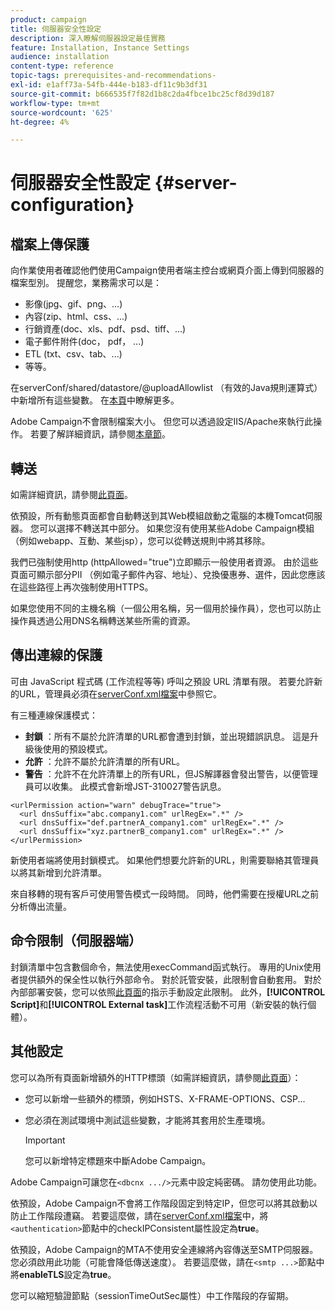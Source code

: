 ```yaml
---
product: campaign
title: 伺服器安全性設定
description: 深入瞭解伺服器設定最佳實務
feature: Installation, Instance Settings
audience: installation
content-type: reference
topic-tags: prerequisites-and-recommendations-
exl-id: e1aff73a-54fb-444e-b183-df11c9b3df31
source-git-commit: b666535f7f82d1b8c2da4fbce1bc25cf8d39d187
workflow-type: tm+mt
source-wordcount: '625'
ht-degree: 4%

---
```


# 伺服器安全性設定 {#server-configuration}

## 檔案上傳保護

向作業使用者確認他們使用Campaign使用者端主控台或網頁介面上傳到伺服器的檔案型別。 提醒您，業務需求可以是：

* 影像(jpg、gif、png、...)
* 內容(zip、html、css、...)
* 行銷資產(doc、xls、pdf、psd、tiff、...)
* 電子郵件附件(doc， pdf， ...)
* ETL (txt、csv、tab、...)
* 等等。

在serverConf/shared/datastore/@uploadAllowlist （有效的Java規則運算式）中新增所有這些變數。 在[本頁](../../installation/using/file-res-management.md)中瞭解更多。

Adobe Campaign不會限制檔案大小。 但您可以透過設定IIS/Apache來執行此操作。 若要了解詳細資訊，請參閱[本章節](../../installation/using/web-server-configuration.md)。

## 轉送

如需詳細資訊，請參閱[此頁面](../../installation/using/configuring-campaign-server.md#dynamic-page-security-and-relays)。

依預設，所有動態頁面都會自動轉送到其Web模組啟動之電腦的本機Tomcat伺服器。 您可以選擇不轉送其中部分。 如果您沒有使用某些Adobe Campaign模組（例如webapp、互動、某些jsp），您可以從轉送規則中將其移除。

我們已強制使用http (httpAllowed=&quot;true&quot;)立即顯示一般使用者資源。 由於這些頁面可顯示部分PII （例如電子郵件內容、地址）、兌換優惠券、選件，因此您應該在這些路徑上再次強制使用HTTPS。

如果您使用不同的主機名稱（一個公用名稱，另一個用於操作員），您也可以防止操作員透過公用DNS名稱轉送某些所需的資源。

## 傳出連線的保護

可由 JavaScript 程式碼 (工作流程等等) 呼叫之預設 URL 清單有限。 若要允許新的URL，管理員必須在[serverConf.xml檔案](../../installation/using/the-server-configuration-file.md)中參照它。

有三種連線保護模式：

* **封鎖** ：所有不屬於允許清單的URL都會遭到封鎖，並出現錯誤訊息。 這是升級後使用的預設模式。
* **允許** ：允許不屬於允許清單的所有URL。
* **警告** ：允許不在允許清單上的所有URL，但JS解譯器會發出警告，以便管理員可以收集。 此模式會新增JST-310027警告訊息。

```
<urlPermission action="warn" debugTrace="true">
  <url dnsSuffix="abc.company1.com" urlRegEx=".*" />
  <url dnsSuffix="def.partnerA_company1.com" urlRegEx=".*" />
  <url dnsSuffix="xyz.partnerB_company1.com" urlRegEx=".*" />
</urlPermission>
```

新使用者端將使用封鎖模式。 如果他們想要允許新的URL，則需要聯絡其管理員以將其新增到允許清單。

來自移轉的現有客戶可使用警告模式一段時間。 同時，他們需要在授權URL之前分析傳出流量。

## 命令限制（伺服器端）

封鎖清單中包含數個命令，無法使用execCommand函式執行。 專用的Unix使用者提供額外的保全性以執行外部命令。 對於託管安裝，此限制會自動套用。 對於內部部署安裝，您可以依照[此頁面](../../installation/using/configuring-campaign-server.md#restricting-authorized-external-commands)的指示手動設定此限制。 此外，**[!UICONTROL Script]**&#x200B;和&#x200B;**[!UICONTROL External task]**&#x200B;工作流程活動不可用（新安裝的執行個體）。

## 其他設定

您可以為所有頁面新增額外的HTTP標頭（如需詳細資訊，請參閱[此頁面](../../installation/using/configuring-campaign-server.md#restricting-authorized-external-commands)）：

* 您可以新增一些額外的標頭，例如HSTS、X-FRAME-OPTIONS、CSP...
* 您必須在測試環境中測試這些變數，才能將其套用於生產環境。

  >[!IMPORTANT]
  >
  >您可以新增特定標題來中斷Adobe Campaign。

Adobe Campaign可讓您在`<dbcnx .../>`元素中設定純密碼。 請勿使用此功能。

依預設，Adobe Campaign不會將工作階段固定到特定IP，但您可以將其啟動以防止工作階段遭竊。 若要這麼做，請在[serverConf.xml檔案](../../installation/using/the-server-configuration-file.md)中，將`<authentication>`節點中的checkIPConsistent屬性設定為&#x200B;**true**。

依預設，Adobe Campaign的MTA不使用安全連線將內容傳送至SMTP伺服器。 您必須啟用此功能（可能會降低傳送速度）。 若要這麼做，請在`<smtp ...>`節點中將&#x200B;**enableTLS**&#x200B;設定為&#x200B;**true**。

您可以縮短驗證節點（sessionTimeOutSec屬性）中工作階段的存留期。
